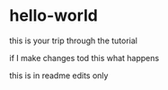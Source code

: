 # hello-world
this is your trip through the tutorial

if I make changes tod this what happens

this is in readme edits only
